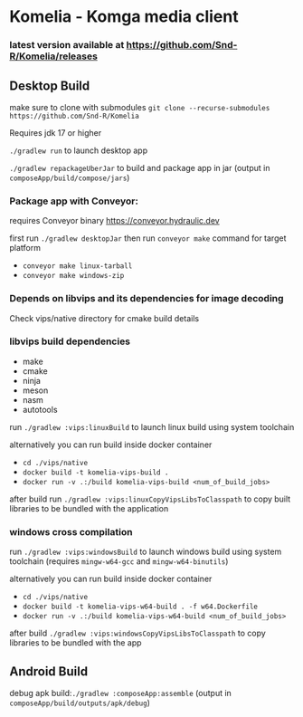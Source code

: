 # Komelia - Komga media client

### latest version available at https://github.com/Snd-R/Komelia/releases

## Desktop Build

make sure to clone with submodules `git clone --recurse-submodules https://github.com/Snd-R/Komelia`

Requires jdk 17 or higher

`./gradlew run` to launch desktop app

`./gradlew repackageUberJar` to build and package app in jar (output in `composeApp/build/compose/jars`)

### Package app with Conveyor:

requires Conveyor binary https://conveyor.hydraulic.dev

first run `./gradlew desktopJar` then run `conveyor make` command for target platform

- `conveyor make linux-tarball`
- `conveyor make windows-zip`

### Depends on libvips and its dependencies for image decoding

Check vips/native directory for cmake build details

### libvips build dependencies

- make
- cmake
- ninja
- meson
- nasm
- autotools

run `./gradlew :vips:linuxBuild` to launch linux build using system toolchain

alternatively you can run build inside docker
container 
- `cd ./vips/native`
- `docker build -t komelia-vips-build . `
- `docker run -v .:/build komelia-vips-build <num_of_build_jobs>`

after build run `./gradlew :vips:linuxCopyVipsLibsToClasspath` to copy built libraries to be bundled with the
application

### windows cross compilation

run `./gradlew :vips:windowsBuild` to launch windows build using system toolchain (requires `mingw-w64-gcc` and `mingw-w64-binutils`)

alternatively you can run build inside docker container 
- `cd ./vips/native`
- `docker build -t komelia-vips-w64-build . -f w64.Dockerfile`
- `docker run -v .:/build komelia-vips-w64-build <num_of_build_jobs>`

after build `./gradlew :vips:windowsCopyVipsLibsToClasspath` to copy libraries to be bundled
with the app

## Android Build

debug apk build:`./gradlew :composeApp:assemble` (output in `composeApp/build/outputs/apk/debug`)